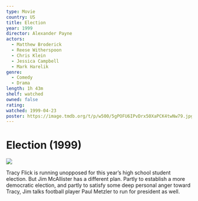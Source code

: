 ```yaml
---
type: Movie
country: US
title: Election
year: 1999
director: Alexander Payne
actors:
  - Matthew Broderick
  - Reese Witherspoon
  - Chris Klein
  - Jessica Campbell
  - Mark Harelik
genre:
  - Comedy
  - Drama
length: 1h 43m
shelf: watched
owned: false
rating:
watched: 1999-04-23
poster: https://image.tmdb.org/t/p/w500/5gPOFU6IPvDrx50XaPCK4twNw79.jpg
---
```


# Election (1999)

![](https://image.tmdb.org/t/p/w500/5gPOFU6IPvDrx50XaPCK4twNw79.jpg)

Tracy Flick is running unopposed for this year’s high school student election. But Jim McAllister has a different plan. Partly to establish a more democratic election, and partly to satisfy some deep personal anger toward Tracy, Jim talks football player Paul Metzler to run for president as well.